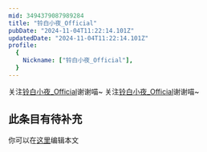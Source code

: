 ```yaml
---
mid: 3494379087989284
title: "铃白小夜_Official"
pubDate: "2024-11-04T11:22:14.101Z"
updatedDate: "2024-11-04T11:22:14.101Z"
profile:
  {
    Nickname: ["铃白小夜_Official"],
  }
---
```


关注[铃白小夜_Official](https://space.bilibili.com/3494379087989284)谢谢喵~ 关注[铃白小夜_Official](https://space.bilibili.com/3494379087989284)谢谢喵~

## 此条目有待补充
你可以在[这里](https://github.com/Yuhanawa/VTuber.ICU/edit/master/src/content/v/铃白小夜_Official/index.md)编辑本文
